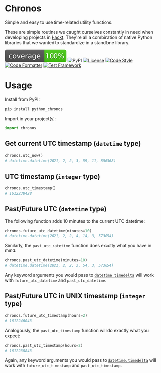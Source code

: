 # Chronos

Simple and easy to use time-related utility functions.

These are simple routines we caught ourselves constantly in need when developing projects in [Hackt](https://hackt.app). They're all a combination of native Python libraries that we wanted to standardize in a standlone library.

![Test Coverage](https://raw.githubusercontent.com/hacktlib/py-chronos/main/coverage.svg)
![PyPI](https://img.shields.io/pypi/v/pychronos)
[![License](https://img.shields.io/badge/License-Apache%202.0-blue.svg)](https://opensource.org/licenses/Apache-2.0)
[![Code Style](https://img.shields.io/badge/code%20style-PEP8-lightgrey)](https://github.com/hhatto/autopep8/)
[![Code Formatter](https://img.shields.io/badge/formatter-autopep8-lightgrey)](https://github.com/hhatto/autopep8/)
[![Test Framework](https://img.shields.io/badge/testing-pytest-lightgrey)](https://github.com/pytest-dev/pytest/)


# Usage

Install from PyPI:

```python
pip install python_chronos
```

Import in your project(s):

```python
import chronos
```


## Get current UTC timestamp (`datetime` type)

```python
chronos.utc_now()
# datetime.datetime(2021, 2, 2, 3, 59, 11, 856368)
```


## UTC timestamp (`integer` type)

```python
chronos.utc_timestamp()
# 1612238428
```


## Past/Future UTC (`datetime` type)

The following function adds 10 minutes to the current UTC datetime:

```python
chronos.future_utc_datetime(minutes=10)
# datetime.datetime(2021, 2, 2, 4, 14, 3, 573054)
```

Similarly, the `past_utc_datetime` function does exactly what you have in mind:

```python
chronos.past_utc_datetime(minutes=10)
# datetime.datetime(2021, 2, 2, 3, 54, 3, 573054)
```

Any keyword arguments you would pass to [`datetime.timedelta`](https://docs.python.org/3/library/datetime.html#timedelta-objechttps://docs.python.org/3/library/datetime.html#datetime.timedeltats) will work with `future_utc_datetime` and `past_utc_datetime`.


## Past/Future UTC in UNIX timestamp (`integer` type)

```python
chronos.future_utc_timestamp(hours=2)
# 1612246043
```

Analogously, the `past_utc_timestamp` function will do exactly what you expect:

```python
chronos.past_utc_timestamp(hours=2)
# 1612238843
```

Again, any keyword arguments you would pass to [`datetime.timedelta`](https://docs.python.org/3/library/datetime.html#timedelta-objechttps://docs.python.org/3/library/datetime.html#datetime.timedeltats) will work with `future_utc_timestamp` and `past_utc_timestamp`.

